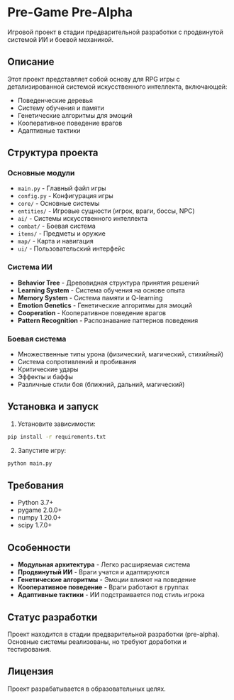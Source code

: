 # Pre-Game Pre-Alpha

Игровой проект в стадии предварительной разработки с продвинутой системой ИИ и боевой механикой.

## Описание

Этот проект представляет собой основу для RPG игры с детализированной системой искусственного интеллекта, включающей:
- Поведенческие деревья
- Систему обучения и памяти
- Генетические алгоритмы для эмоций
- Кооперативное поведение врагов
- Адаптивные тактики

## Структура проекта

### Основные модули
- `main.py` - Главный файл игры
- `config.py` - Конфигурация игры
- `core/` - Основные системы
- `entities/` - Игровые сущности (игрок, враги, боссы, NPC)
- `ai/` - Системы искусственного интеллекта
- `combat/` - Боевая система
- `items/` - Предметы и оружие
- `map/` - Карта и навигация
- `ui/` - Пользовательский интерфейс

### Система ИИ
- **Behavior Tree** - Древовидная структура принятия решений
- **Learning System** - Система обучения на основе опыта
- **Memory System** - Система памяти и Q-learning
- **Emotion Genetics** - Генетические алгоритмы для эмоций
- **Cooperation** - Кооперативное поведение врагов
- **Pattern Recognition** - Распознавание паттернов поведения

### Боевая система
- Множественные типы урона (физический, магический, стихийный)
- Система сопротивлений и пробивания
- Критические удары
- Эффекты и баффы
- Различные стили боя (ближний, дальний, магический)

## Установка и запуск

1. Установите зависимости:
```bash
pip install -r requirements.txt
```

2. Запустите игру:
```bash
python main.py
```

## Требования

- Python 3.7+
- pygame 2.0.0+
- numpy 1.20.0+
- scipy 1.7.0+

## Особенности

- **Модульная архитектура** - Легко расширяемая система
- **Продвинутый ИИ** - Враги учатся и адаптируются
- **Генетические алгоритмы** - Эмоции влияют на поведение
- **Кооперативное поведение** - Враги работают в группах
- **Адаптивные тактики** - ИИ подстраивается под стиль игрока

## Статус разработки

Проект находится в стадии предварительной разработки (pre-alpha). Основные системы реализованы, но требуют доработки и тестирования.

## Лицензия

Проект разрабатывается в образовательных целях.
